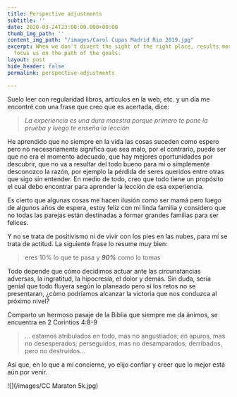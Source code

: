 ```yaml
---
title: Perspective adjustments
subtitle: ''
date: 2020-03-24T23:00:00.000+00:00
thumb_img_path: ''
content_img_path: "/images/Carol Cupas Madrid Rio 2019.jpg"
excerpt: When we don't divert the sight of the right place, results more simple to
  focus us on the path of the goals.
layout: post
hide_header: false
permalink: perspective-adjustments

---
```

Suelo leer con regularidad libros, artículos en la web, etc. y un día me encontré con una frase que creo que es acertada, dice:

> _La experiencia es una dura maestra porque primero te pone la prueba y luego te enseña la lección_

He aprendido que no siempre en la vida las cosas suceden como espero pero no necesariamente significa que sea malo, por el contrario, puede ser que no era el momento adecuado, que hay mejores oportunidades por descubrir, que no va a resultar del todo bueno para mí o simplemente desconozco la razón, por ejemplo la pérdida de seres queridos entre otras que sigo sin entender. En medio de todo, creo que todo tiene un propósito el cual debo encontrar para aprender la lección de esa experiencia.

Es cierto que algunas cosas me hacen ilusión como ser mamá pero luego de algunos años de espera, estoy feliz con mi linda familia y considero que no todas las parejas están destinadas a formar grandes familias para ser felices.

Y no se trata de positivismo ni de vivir con los pies en las nubes, para mí se trata de actitud. La siguiente frase lo resume muy bien:

> eres 10% lo que te pasa y **_90%_** como lo tomas

Todo depende que cómo decidimos actuar ante las circunstancias adversas, la ingratitud, la hipocresía, el dolor y demás. Sin duda, sería genial que todo fluyera según lo planeado pero si los retos no se presentaran, ¿cómo podríamos alcanzar la victoria que nos conduzca al próximo nivel?

Comparto un hermoso pasaje de la Biblia que siempre me da ánimos, se encuentra en 2 Corintios 4:8-9

> ... estamos atribulados en todo, mas no angustiados; en apuros, mas no desesperados; perseguidos, mas no desamparados; derribados, pero no destruidos...

Así que, en lo que a mí concierne, yo elijo confiar y creer que lo mejor está aún por venir.

![](/images/CC Maraton 5k.jpg)